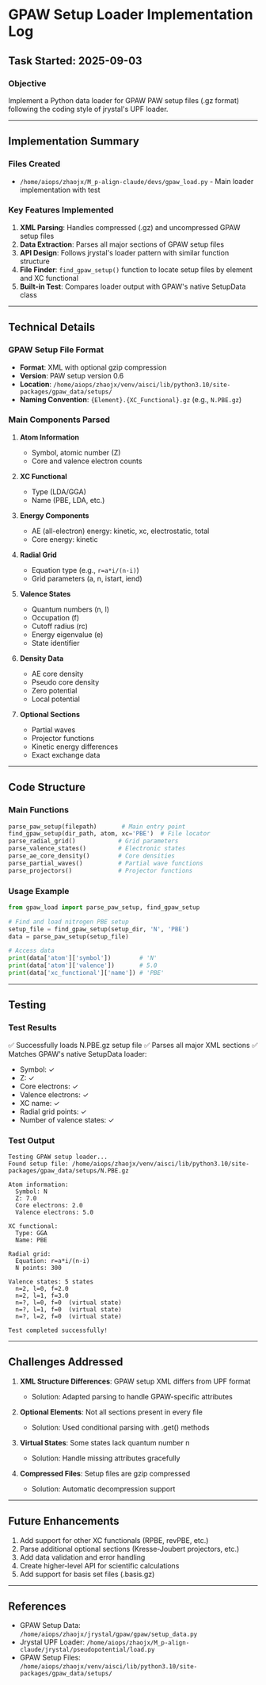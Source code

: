 # GPAW Setup Loader Implementation Log

## Task Started: 2025-09-03

### Objective
Implement a Python data loader for GPAW PAW setup files (.gz format) following the coding style of jrystal's UPF loader.

---

## Implementation Summary

### Files Created
- `/home/aiops/zhaojx/M_p-align-claude/devs/gpaw_load.py` - Main loader implementation with test

### Key Features Implemented
1. **XML Parsing**: Handles compressed (.gz) and uncompressed GPAW setup files
2. **Data Extraction**: Parses all major sections of GPAW setup files
3. **API Design**: Follows jrystal's loader pattern with similar function structure
4. **File Finder**: `find_gpaw_setup()` function to locate setup files by element and XC functional
5. **Built-in Test**: Compares loader output with GPAW's native SetupData class

---

## Technical Details

### GPAW Setup File Format
- **Format**: XML with optional gzip compression
- **Version**: PAW setup version 0.6
- **Location**: `/home/aiops/zhaojx/venv/aisci/lib/python3.10/site-packages/gpaw_data/setups/`
- **Naming Convention**: `{Element}.{XC_Functional}.gz` (e.g., `N.PBE.gz`)

### Main Components Parsed
1. **Atom Information**
   - Symbol, atomic number (Z)
   - Core and valence electron counts

2. **XC Functional**
   - Type (LDA/GGA)
   - Name (PBE, LDA, etc.)

3. **Energy Components**
   - AE (all-electron) energy: kinetic, xc, electrostatic, total
   - Core energy: kinetic

4. **Radial Grid**
   - Equation type (e.g., `r=a*i/(n-i)`)
   - Grid parameters (a, n, istart, iend)

5. **Valence States**
   - Quantum numbers (n, l)
   - Occupation (f)
   - Cutoff radius (rc)
   - Energy eigenvalue (e)
   - State identifier

6. **Density Data**
   - AE core density
   - Pseudo core density
   - Zero potential
   - Local potential

7. **Optional Sections**
   - Partial waves
   - Projector functions
   - Kinetic energy differences
   - Exact exchange data

---

## Code Structure

### Main Functions
```python
parse_paw_setup(filepath)       # Main entry point
find_gpaw_setup(dir_path, atom, xc='PBE')  # File locator
parse_radial_grid()            # Grid parameters
parse_valence_states()         # Electronic states
parse_ae_core_density()        # Core densities
parse_partial_waves()          # Partial wave functions
parse_projectors()             # Projector functions
```

### Usage Example
```python
from gpaw_load import parse_paw_setup, find_gpaw_setup

# Find and load nitrogen PBE setup
setup_file = find_gpaw_setup(setup_dir, 'N', 'PBE')
data = parse_paw_setup(setup_file)

# Access data
print(data['atom']['symbol'])        # 'N'
print(data['atom']['valence'])       # 5.0
print(data['xc_functional']['name']) # 'PBE'
```

---

## Testing

### Test Results
✅ Successfully loads N.PBE.gz setup file
✅ Parses all major XML sections
✅ Matches GPAW's native SetupData loader:
   - Symbol: ✓
   - Z: ✓
   - Core electrons: ✓
   - Valence electrons: ✓
   - XC name: ✓
   - Radial grid points: ✓
   - Number of valence states: ✓

### Test Output
```
Testing GPAW setup loader...
Found setup file: /home/aiops/zhaojx/venv/aisci/lib/python3.10/site-packages/gpaw_data/setups/N.PBE.gz

Atom information:
  Symbol: N
  Z: 7.0
  Core electrons: 2.0
  Valence electrons: 5.0

XC functional:
  Type: GGA
  Name: PBE

Radial grid:
  Equation: r=a*i/(n-i)
  N points: 300

Valence states: 5 states
  n=2, l=0, f=2.0
  n=2, l=1, f=3.0
  n=?, l=0, f=0  (virtual state)
  n=?, l=1, f=0  (virtual state)
  n=?, l=2, f=0  (virtual state)

Test completed successfully!
```

---

## Challenges Addressed

1. **XML Structure Differences**: GPAW setup XML differs from UPF format
   - Solution: Adapted parsing to handle GPAW-specific attributes

2. **Optional Elements**: Not all sections present in every file
   - Solution: Used conditional parsing with .get() methods

3. **Virtual States**: Some states lack quantum number n
   - Solution: Handle missing attributes gracefully

4. **Compressed Files**: Setup files are gzip compressed
   - Solution: Automatic decompression support

---

## Future Enhancements

1. Add support for other XC functionals (RPBE, revPBE, etc.)
2. Parse additional optional sections (Kresse-Joubert projectors, etc.)
3. Add data validation and error handling
4. Create higher-level API for scientific calculations
5. Add support for basis set files (.basis.gz)

---

## References

- GPAW Setup Data: `/home/aiops/zhaojx/jrystal/gpaw/gpaw/setup_data.py`
- Jrystal UPF Loader: `/home/aiops/zhaojx/M_p-align-claude/jrystal/pseudopotential/load.py`
- GPAW Setup Files: `/home/aiops/zhaojx/venv/aisci/lib/python3.10/site-packages/gpaw_data/setups/`
